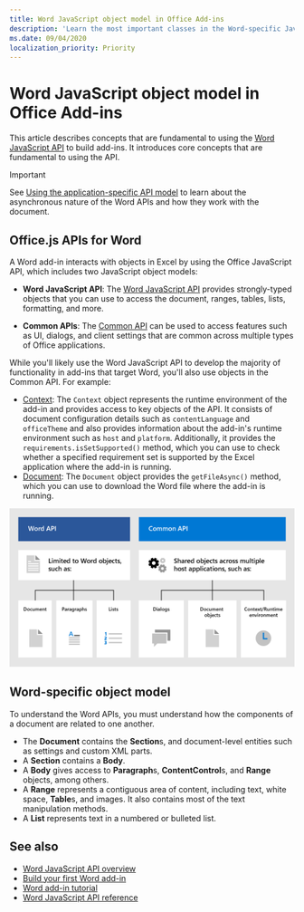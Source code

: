 ```yaml
---
title: Word JavaScript object model in Office Add-ins
description: 'Learn the most important classes in the Word-specific JavaScript object model.'
ms.date: 09/04/2020
localization_priority: Priority
---
```


# Word JavaScript object model in Office Add-ins

This article describes concepts that are fundamental to using the [Word JavaScript API](../reference/overview/word-add-ins-reference-overview.md) to build add-ins. It introduces core concepts that are fundamental to using the API.

> [!IMPORTANT]
> See [Using the application-specific API model](../develop/application-specific-api-model.md) to learn about the asynchronous nature of the Word APIs and how they work with the document.

## Office.js APIs for Word

A Word add-in interacts with objects in Excel by using the Office JavaScript API, which includes two JavaScript object models:

* **Word JavaScript API**: The [Word JavaScript API](../reference/overview/word-add-ins-reference-overview.md) provides strongly-typed objects that you can use to access the document, ranges, tables, lists, formatting, and more.

* **Common APIs**: The [Common API](/javascript/api/office) can be used to access features such as UI, dialogs, and client settings that are common across multiple types of Office applications.

While you'll likely use the Word JavaScript API to develop the majority of functionality in add-ins that target Word, you'll also use objects in the Common API. For example:

* [Context](/javascript/api/office/office.context): The `Context` object represents the runtime environment of the add-in and provides access to key objects of the API. It consists of document configuration details such as `contentLanguage` and `officeTheme` and also provides information about the add-in's runtime environment such as `host` and `platform`. Additionally, it provides the `requirements.isSetSupported()` method, which you can use to check whether a specified requirement set is supported by the Excel application where the add-in is running.
* [Document](/javascript/api/office/office.document): The `Document` object provides the `getFileAsync()` method, which you can use to download the Word file where the add-in is running.

![Image of the differences between the Word JS API and Common APIs](../images/word-js-api-common-api.png)

## Word-specific object model

To understand the Word APIs, you must understand how the components of a document are related to one another.

* The **Document** contains the **Section**s, and document-level entities such as settings and custom XML parts.
* A **Section** contains a **Body**.
* A **Body** gives access to **Paragraph**s, **ContentControl**s, and **Range** objects, among others.
* A **Range** represents a contiguous area of content, including text, white space, **Table**s, and images. It also contains most of the text manipulation methods.
* A **List** represents text in a numbered or bulleted list.

## See also

- [Word JavaScript API overview](../reference/overview/word-add-ins-reference-overview.md)
- [Build your first Word add-in](../quickstarts/word-quickstart.md)
- [Word add-in tutorial](../tutorials/word-tutorial.md)
- [Word JavaScript API reference](/javascript/api/word)
